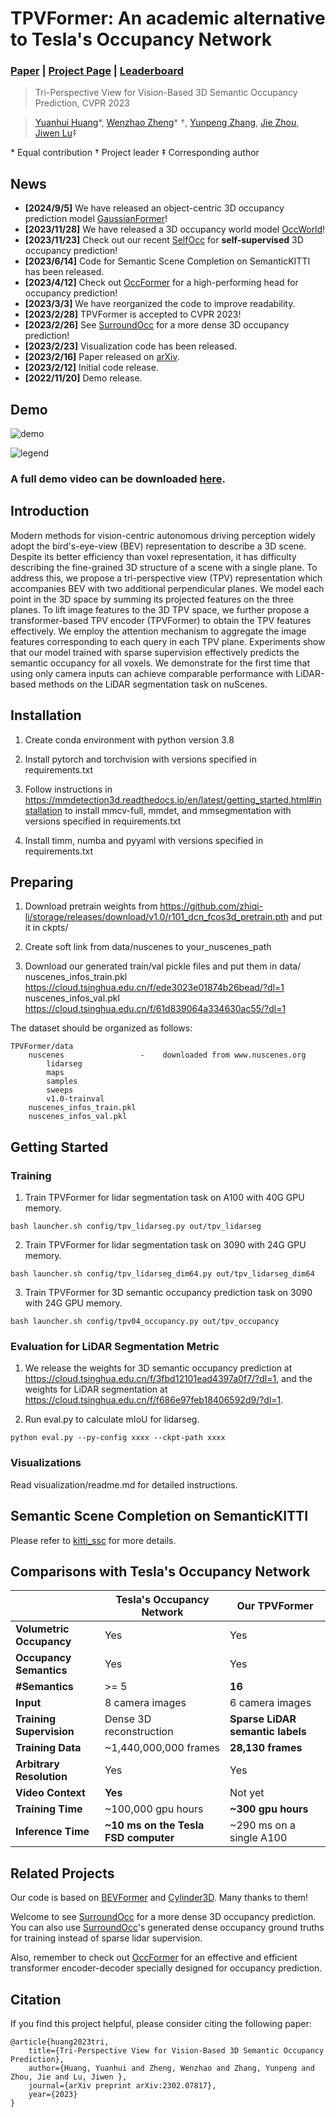 # TPVFormer: An academic alternative to Tesla's Occupancy Network
### [Paper](https://arxiv.org/pdf/2302.07817) | [Project Page](https://wzzheng.net/TPVFormer/) | [Leaderboard](https://www.nuscenes.org/lidar-segmentation?externalData=all&mapData=all&modalities=Camera)

> Tri-Perspective View for Vision-Based 3D Semantic Occupancy Prediction, CVPR 2023

> [Yuanhui Huang](https://scholar.google.com/citations?hl=zh-CN&user=LKVgsk4AAAAJ)*, [Wenzhao Zheng](https://wzzheng.net/)\* $\dagger$, [Yunpeng Zhang](https://scholar.google.com/citations?user=UgadGL8AAAAJ&hl=zh-CN&oi=ao), [Jie Zhou](https://scholar.google.com/citations?user=6a79aPwAAAAJ&hl=en&authuser=1), [Jiwen Lu](http://ivg.au.tsinghua.edu.cn/Jiwen_Lu/)$\ddagger$

\* Equal contribution $\dagger$ Project leader $\ddagger$ Corresponding author

## News

- **[2024/9/5]** We have released an object-centric 3D occupancy prediction model [GaussianFormer](https://github.com/huang-yh/GaussianFormer)! 
- **[2023/11/28]** We have released a 3D occupancy world model [OccWorld](https://github.com/wzzheng/OccWorld)! 
- **[2023/11/23]** Check out our recent [SelfOcc](https://github.com/huang-yh/SelfOcc) for **self-supervised** 3D occupancy prediction! 
- **[2023/6/14]** Code for Semantic Scene Completion on SemanticKITTI has been released.
- **[2023/4/12]** Check out [OccFormer](https://github.com/zhangyp15/OccFormer) for a high-performing head for occupancy prediction!
- **[2023/3/3]** We have reorganized the code to improve readability.  
- **[2023/2/28]** TPVFormer is accepted to CVPR 2023!
- **[2023/2/26]** See [SurroundOcc](https://github.com/weiyithu/SurroundOcc) for a more dense 3D occupancy prediction!
- **[2023/2/23]** Visualization code has been released.
- **[2023/2/16]** Paper released on [arXiv](https://arxiv.org/abs/2302.07817).
- **[2023/2/12]** Initial code release.
- **[2022/11/20]** Demo release.

## Demo

![demo](./assets/demo.gif)

![legend](./assets/legend.png)

### A full demo video can be downloaded [here](https://cloud.tsinghua.edu.cn/f/594cadf14ae949228df1/).

## Introduction
Modern methods for vision-centric autonomous driving perception widely adopt the bird's-eye-view (BEV) representation to describe a 3D scene. Despite its better efficiency than voxel representation, it has difficulty describing the fine-grained 3D structure of a scene with a single plane. To address this, we propose a tri-perspective view (TPV) representation which accompanies BEV with two additional perpendicular planes. We model each point in the 3D space by summing its projected features on the three planes. To lift image features to the 3D TPV space, we further propose a transformer-based TPV encoder (TPVFormer) to obtain the TPV features effectively. We employ the attention mechanism to aggregate the image features corresponding to each query in each TPV plane. Experiments show that our model trained with sparse supervision effectively predicts the semantic occupancy for all voxels. We demonstrate for the first time that using only camera inputs can achieve comparable performance with LiDAR-based methods on the LiDAR segmentation task on nuScenes.

## Installation

1. Create conda environment with python version 3.8

2. Install pytorch and torchvision with versions specified in requirements.txt

3. Follow instructions in https://mmdetection3d.readthedocs.io/en/latest/getting_started.html#installation to install mmcv-full, mmdet, and mmsegmentation with versions specified in requirements.txt

4. Install timm, numba and pyyaml with versions specified in requirements.txt

## Preparing
1. Download pretrain weights from https://github.com/zhiqi-li/storage/releases/download/v1.0/r101_dcn_fcos3d_pretrain.pth and put it in ckpts/

2. Create soft link from data/nuscenes to your_nuscenes_path
   
3. Download our generated train/val pickle files and put them in data/
    nuscenes_infos_train.pkl
    https://cloud.tsinghua.edu.cn/f/ede3023e01874b26bead/?dl=1
    nuscenes_infos_val.pkl
    https://cloud.tsinghua.edu.cn/f/61d839064a334630ac55/?dl=1

  

  The dataset should be organized as follows:

```
TPVFormer/data
    nuscenes                 -    downloaded from www.nuscenes.org
        lidarseg
        maps
        samples
        sweeps
        v1.0-trainval
    nuscenes_infos_train.pkl
    nuscenes_infos_val.pkl
```

## Getting Started
### Training

1. Train TPVFormer for lidar segmentation task on A100 with 40G GPU memory.
```
bash launcher.sh config/tpv_lidarseg.py out/tpv_lidarseg 
```

2. Train TPVFormer for lidar segmentation task on 3090 with 24G GPU memory.
```
bash launcher.sh config/tpv_lidarseg_dim64.py out/tpv_lidarseg_dim64
```

3. Train TPVFormer for 3D semantic occupancy prediction task on 3090 with 24G GPU memory. 
```
bash launcher.sh config/tpv04_occupancy.py out/tpv_occupancy
```

### Evaluation for LiDAR Segmentation Metric

1. We release the weights for 3D semantic occupancy prediction at https://cloud.tsinghua.edu.cn/f/3fbd12101ead4397a0f7/?dl=1, and the weights for LiDAR segmentation at https://cloud.tsinghua.edu.cn/f/f686e97feb18406592d9/?dl=1.

2. Run eval.py to calculate mIoU for lidarseg.

```
python eval.py --py-config xxxx --ckpt-path xxxx
```

### Visualizations

Read visualization/readme.md for detailed instructions.

## Semantic Scene Completion on SemanticKITTI
Please refer to [kitti_ssc](https://github.com/wzzheng/TPVFormer/tree/3734fe1e9af71fd93755996d2c74c3ab10d9d064/kitti_ssc) for more details.

## Comparisons with Tesla's Occupancy Network

|                          | **Tesla's Occupancy Network**        | **Our TPVFormer**                |
| ------------------------ | ------------------------------------ | -------------------------------- |
| **Volumetric Occupancy** | Yes                                  | Yes                              |
| **Occupancy Semantics**  | Yes                                  | Yes                              |
| **#Semantics**           | >= 5                                 | **16**                           |
| **Input**                | 8 camera images                      | 6 camera images                  |
| **Training Supervision** | Dense 3D reconstruction              | **Sparse LiDAR semantic labels** |
| **Training Data**        | ~1,440,000,000 frames                | **28,130 frames**                |
| **Arbitrary Resolution** | Yes                                  | Yes                              |
| **Video Context**        | **Yes**                              | Not yet                          |
| **Training Time**        | ~100,000 gpu hours                   | **~300 gpu hours**               |
| **Inference Time**       | **~10 ms on the Tesla FSD computer** | ~290 ms on a single A100         |

## Related Projects
Our code is based on [BEVFormer](https://github.com/fundamentalvision/BEVFormer) and [Cylinder3D](https://github.com/xinge008/Cylinder3D). Many thanks to them!

Welcome to see  [SurroundOcc](https://github.com/weiyithu/SurroundOcc) for a more dense 3D occupancy prediction. You can also use [SurroundOcc](https://github.com/weiyithu/SurroundOcc)'s generated dense occupancy ground truths for training instead of sparse lidar supervision.

Also, remember to check out [OccFormer](https://github.com/zhangyp15/OccFormer) for an effective and efficient transformer encoder-decoder specially designed for occupancy prediction.

## Citation

If you find this project helpful, please consider citing the following paper:
```
@article{huang2023tri,
    title={Tri-Perspective View for Vision-Based 3D Semantic Occupancy Prediction},
    author={Huang, Yuanhui and Zheng, Wenzhao and Zhang, Yunpeng and Zhou, Jie and Lu, Jiwen },
    journal={arXiv preprint arXiv:2302.07817},
    year={2023}
}
```

